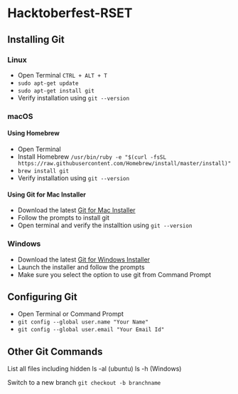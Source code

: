 # Hacktoberfest-RSET

## Installing Git

### Linux
* Open Terminal `CTRL + ALT + T`
* `sudo apt-get update`
* `sudo apt-get install git`
* Verify installation using `git --version`

### macOS
#### Using Homebrew
* Open Terminal
* Install Homebrew `/usr/bin/ruby -e "$(curl -fsSL https://raw.githubusercontent.com/Homebrew/install/master/install)"`
* `brew install git`
* Verify installation using `git --version`

#### Using Git for Mac Installer
* Download the latest [Git for Mac Installer](https://sourceforge.net/projects/git-osx-installer/files/)
* Follow the prompts to install git
* Open terminal and verify the installtion using `git --version`

### Windows
* Download the latest [Git for Windows Installer](https://git-for-windows.github.io/)
* Launch the installer and follow the prompts
* Make sure you select the option to use git from Command Prompt

## Configuring Git
* Open Terminal or Command Prompt
* `git config --global user.name "Your Name"`
* `git config --global user.email "Your Email Id"`

## Other Git Commands

List all files including hidden			ls -al (ubuntu)			ls -h (Windows)

Switch to a new branch
`git checkout -b branchname`





